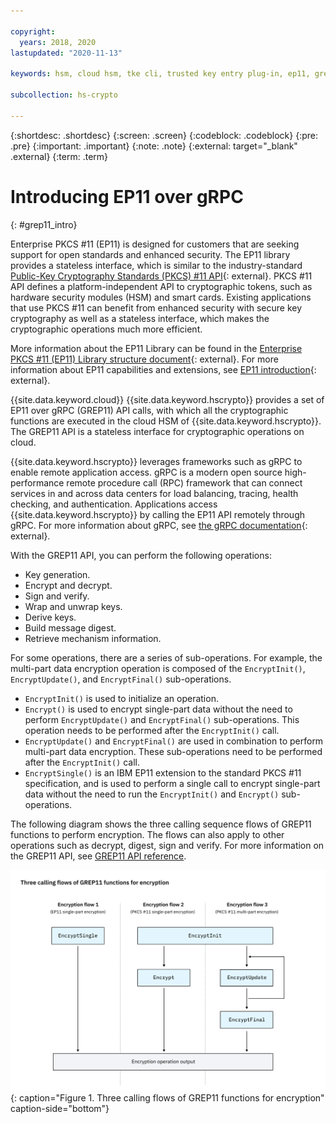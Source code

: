 ```yaml
---

copyright:
  years: 2018, 2020
lastupdated: "2020-11-13"

keywords: hsm, cloud hsm, tke cli, trusted key entry plug-in, ep11, grep11, cryptographic operations, cryptographic functions

subcollection: hs-crypto

---
```



{:shortdesc: .shortdesc}
{:screen: .screen}
{:codeblock: .codeblock}
{:pre: .pre}
{:important: .important}
{:note: .note}
{:external: target="_blank" .external}
{:term: .term}

# Introducing EP11 over gRPC
{: #grep11_intro}

Enterprise PKCS #11 (EP11) is designed for customers that are seeking support for open standards and enhanced security. The EP11 library provides a stateless interface, which is similar to the industry-standard [Public-Key Cryptography Standards (PKCS) #11 API](http://docs.oasis-open.org/pkcs11/pkcs11-base/v2.40/os/pkcs11-base-v2.40-os.html){: external}. PKCS #11 API defines a platform-independent API to cryptographic tokens, such as hardware security modules (HSM) and smart cards. Existing applications that use PKCS #11 can benefit from enhanced security with secure key cryptography as well as a stateless interface, which makes the cryptographic operations much more efficient.

More information about the EP11 Library can be found in the [Enterprise PKCS #11 (EP11) Library structure document](http://public.dhe.ibm.com/security/cryptocards/pciecc4/EP11/docs/ep11-structure.pdf){: external}. For more information about EP11 capabilities and extensions, see [EP11 introduction](https://www.ibm.com/security/cryptocards/pciecc3/ep11){: external}.

{{site.data.keyword.cloud}} {{site.data.keyword.hscrypto}} provides a set of EP11 over gRPC (GREP11) API calls, with which all the cryptographic functions are executed in the cloud HSM of {{site.data.keyword.hscrypto}}. The GREP11 API is a stateless interface for cryptographic operations on cloud.

{{site.data.keyword.hscrypto}} leverages frameworks such as gRPC to enable remote application access. gRPC is a modern open source high-performance remote procedure call (RPC) framework that can connect services in and across data centers for load balancing, tracing, health checking, and authentication. Applications access {{site.data.keyword.hscrypto}} by calling the EP11 API remotely through gRPC. For more information about gRPC, see [the gRPC documentation](https://grpc.io/docs/guides/index.html){: external}.

With the GREP11 API, you can perform the following operations:

- Key generation.
- Encrypt and decrypt.
- Sign and verify.
- Wrap and unwrap keys.
- Derive keys.
- Build message digest.
- Retrieve mechanism information.

For some operations, there are a series of sub-operations. For example, the multi-part data encryption operation is composed of the `EncryptInit()`, `EncryptUpdate()`, and `EncryptFinal()` sub-operations.

- `EncryptInit()` is used to initialize an operation.
- `Encrypt()` is used to encrypt single-part data without the need to perform `EncryptUpdate()` and `EncryptFinal()` sub-operations. This operation needs to be performed after the `EncryptInit()` call.
- `EncryptUpdate()` and `EncryptFinal()` are used in combination to perform multi-part data encryption. These sub-operations need to be performed after the `EncryptInit()` call.
- `EncryptSingle()` is an IBM EP11 extension to the standard PKCS #11 specification, and is used to perform a single call to encrypt single-part data without the need to run the `EncryptInit()` and `Encrypt()` sub-operations.

The following diagram shows the three calling sequence flows of GREP11 functions to perform encryption. The flows can also apply to other operations such as decrypt, digest, sign and verify. For more information on the GREP11 API, see [GREP11 API reference](/docs/hs-crypto?topic=hs-crypto-grep11-api-ref).

![GREP11 functions calling flow for encryption](/images/grep11-encryption-flow.svg "GREP11 functions calling flow for encryption"){: caption="Figure 1. Three calling flows of GREP11 functions for encryption" caption-side="bottom"}
